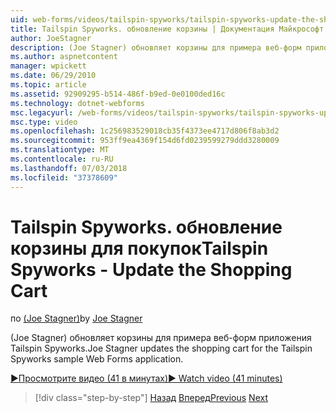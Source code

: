 ```yaml
---
uid: web-forms/videos/tailspin-spyworks/tailspin-spyworks-update-the-shopping-cart
title: Tailspin Spyworks. обновление корзины | Документация Майкрософт
author: JoeStagner
description: (Joe Stagner) обновляет корзины для примера веб-форм приложения Tailspin Spyworks.
ms.author: aspnetcontent
manager: wpickett
ms.date: 06/29/2010
ms.topic: article
ms.assetid: 92909295-b514-486f-b9ed-0e0100ded16c
ms.technology: dotnet-webforms
msc.legacyurl: /web-forms/videos/tailspin-spyworks/tailspin-spyworks-update-the-shopping-cart
msc.type: video
ms.openlocfilehash: 1c256983529018cb35f4373ee4717d806f8ab3d2
ms.sourcegitcommit: 953ff9ea4369f154d6fd0239599279ddd3280009
ms.translationtype: MT
ms.contentlocale: ru-RU
ms.lasthandoff: 07/03/2018
ms.locfileid: "37378609"
---
```

<a name="tailspin-spyworks---update-the-shopping-cart"></a><span data-ttu-id="e024b-103">Tailspin Spyworks. обновление корзины для покупок</span><span class="sxs-lookup"><span data-stu-id="e024b-103">Tailspin Spyworks - Update the Shopping Cart</span></span>
====================
<span data-ttu-id="e024b-104">по [(Joe Stagner)](https://github.com/JoeStagner)</span><span class="sxs-lookup"><span data-stu-id="e024b-104">by [Joe Stagner](https://github.com/JoeStagner)</span></span>

<span data-ttu-id="e024b-105">(Joe Stagner) обновляет корзины для примера веб-форм приложения Tailspin Spyworks.</span><span class="sxs-lookup"><span data-stu-id="e024b-105">Joe Stagner updates the shopping cart for the Tailspin Spyworks sample Web Forms application.</span></span>

[<span data-ttu-id="e024b-106">&#9654;Просмотрите видео (41 в минутах)</span><span class="sxs-lookup"><span data-stu-id="e024b-106">&#9654; Watch video (41 minutes)</span></span>](https://channel9.msdn.com/Blogs/ASP-NET-Site-Videos/tailspin-spyworks-update-the-shopping-cart)

> [!div class="step-by-step"]
> <span data-ttu-id="e024b-107">[Назад](tailspin-spyworks-display-shopping-cart.md)
> [Вперед](tailspin-spyworks-migrate-the-shopping-cart.md)</span><span class="sxs-lookup"><span data-stu-id="e024b-107">[Previous](tailspin-spyworks-display-shopping-cart.md)
[Next](tailspin-spyworks-migrate-the-shopping-cart.md)</span></span>
